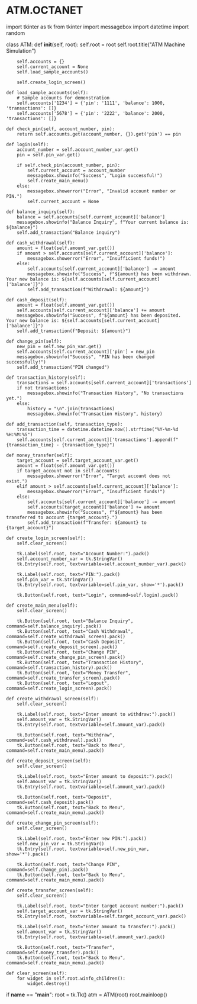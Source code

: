 # ATM.OCTANET


import tkinter as tk
from tkinter import messagebox
import datetime
import random

class ATM:
    def __init__(self, root):
        self.root = root
        self.root.title("ATM Machine Simulation")
        
        self.accounts = {}
        self.current_account = None
        self.load_sample_accounts()

        self.create_login_screen()

    def load_sample_accounts(self):
        # Sample accounts for demonstration
        self.accounts['1234'] = {'pin': '1111', 'balance': 1000, 'transactions': []}
        self.accounts['5678'] = {'pin': '2222', 'balance': 2000, 'transactions': []}

    def check_pin(self, account_number, pin):
        return self.accounts.get(account_number, {}).get('pin') == pin

    def login(self):
        account_number = self.account_number_var.get()
        pin = self.pin_var.get()

        if self.check_pin(account_number, pin):
            self.current_account = account_number
            messagebox.showinfo("Success", "Login successful!")
            self.create_main_menu()
        else:
            messagebox.showerror("Error", "Invalid account number or PIN.")
            self.current_account = None

    def balance_inquiry(self):
        balance = self.accounts[self.current_account]['balance']
        messagebox.showinfo("Balance Inquiry", f"Your current balance is: ${balance}")
        self.add_transaction("Balance inquiry")

    def cash_withdrawal(self):
        amount = float(self.amount_var.get())
        if amount > self.accounts[self.current_account]['balance']:
            messagebox.showerror("Error", "Insufficient funds!")
        else:
            self.accounts[self.current_account]['balance'] -= amount
            messagebox.showinfo("Success", f"${amount} has been withdrawn. Your new balance is: ${self.accounts[self.current_account]['balance']}")
            self.add_transaction(f"Withdrawal: ${amount}")

    def cash_deposit(self):
        amount = float(self.amount_var.get())
        self.accounts[self.current_account]['balance'] += amount
        messagebox.showinfo("Success", f"${amount} has been deposited. Your new balance is: ${self.accounts[self.current_account]['balance']}")
        self.add_transaction(f"Deposit: ${amount}")

    def change_pin(self):
        new_pin = self.new_pin_var.get()
        self.accounts[self.current_account]['pin'] = new_pin
        messagebox.showinfo("Success", "PIN has been changed successfully!")
        self.add_transaction("PIN changed")

    def transaction_history(self):
        transactions = self.accounts[self.current_account]['transactions']
        if not transactions:
            messagebox.showinfo("Transaction History", "No transactions yet.")
        else:
            history = "\n".join(transactions)
            messagebox.showinfo("Transaction History", history)

    def add_transaction(self, transaction_type):
        transaction_time = datetime.datetime.now().strftime("%Y-%m-%d %H:%M:%S")
        self.accounts[self.current_account]['transactions'].append(f"{transaction_time} - {transaction_type}")

    def money_transfer(self):
        target_account = self.target_account_var.get()
        amount = float(self.amount_var.get())
        if target_account not in self.accounts:
            messagebox.showerror("Error", "Target account does not exist.")
        elif amount > self.accounts[self.current_account]['balance']:
            messagebox.showerror("Error", "Insufficient funds!")
        else:
            self.accounts[self.current_account]['balance'] -= amount
            self.accounts[target_account]['balance'] += amount
            messagebox.showinfo("Success", f"${amount} has been transferred to account {target_account}.")
            self.add_transaction(f"Transfer: ${amount} to {target_account}")

    def create_login_screen(self):
        self.clear_screen()

        tk.Label(self.root, text="Account Number:").pack()
        self.account_number_var = tk.StringVar()
        tk.Entry(self.root, textvariable=self.account_number_var).pack()

        tk.Label(self.root, text="PIN:").pack()
        self.pin_var = tk.StringVar()
        tk.Entry(self.root, textvariable=self.pin_var, show='*').pack()

        tk.Button(self.root, text="Login", command=self.login).pack()

    def create_main_menu(self):
        self.clear_screen()

        tk.Button(self.root, text="Balance Inquiry", command=self.balance_inquiry).pack()
        tk.Button(self.root, text="Cash Withdrawal", command=self.create_withdrawal_screen).pack()
        tk.Button(self.root, text="Cash Deposit", command=self.create_deposit_screen).pack()
        tk.Button(self.root, text="Change PIN", command=self.create_change_pin_screen).pack()
        tk.Button(self.root, text="Transaction History", command=self.transaction_history).pack()
        tk.Button(self.root, text="Money Transfer", command=self.create_transfer_screen).pack()
        tk.Button(self.root, text="Logout", command=self.create_login_screen).pack()

    def create_withdrawal_screen(self):
        self.clear_screen()

        tk.Label(self.root, text="Enter amount to withdraw:").pack()
        self.amount_var = tk.StringVar()
        tk.Entry(self.root, textvariable=self.amount_var).pack()

        tk.Button(self.root, text="Withdraw", command=self.cash_withdrawal).pack()
        tk.Button(self.root, text="Back to Menu", command=self.create_main_menu).pack()

    def create_deposit_screen(self):
        self.clear_screen()

        tk.Label(self.root, text="Enter amount to deposit:").pack()
        self.amount_var = tk.StringVar()
        tk.Entry(self.root, textvariable=self.amount_var).pack()

        tk.Button(self.root, text="Deposit", command=self.cash_deposit).pack()
        tk.Button(self.root, text="Back to Menu", command=self.create_main_menu).pack()

    def create_change_pin_screen(self):
        self.clear_screen()

        tk.Label(self.root, text="Enter new PIN:").pack()
        self.new_pin_var = tk.StringVar()
        tk.Entry(self.root, textvariable=self.new_pin_var, show='*').pack()

        tk.Button(self.root, text="Change PIN", command=self.change_pin).pack()
        tk.Button(self.root, text="Back to Menu", command=self.create_main_menu).pack()

    def create_transfer_screen(self):
        self.clear_screen()

        tk.Label(self.root, text="Enter target account number:").pack()
        self.target_account_var = tk.StringVar()
        tk.Entry(self.root, textvariable=self.target_account_var).pack()

        tk.Label(self.root, text="Enter amount to transfer:").pack()
        self.amount_var = tk.StringVar()
        tk.Entry(self.root, textvariable=self.amount_var).pack()

        tk.Button(self.root, text="Transfer", command=self.money_transfer).pack()
        tk.Button(self.root, text="Back to Menu", command=self.create_main_menu).pack()

    def clear_screen(self):
        for widget in self.root.winfo_children():
            widget.destroy()

if __name__ == "__main__":
    root = tk.Tk()
    atm = ATM(root)
    root.mainloop()
